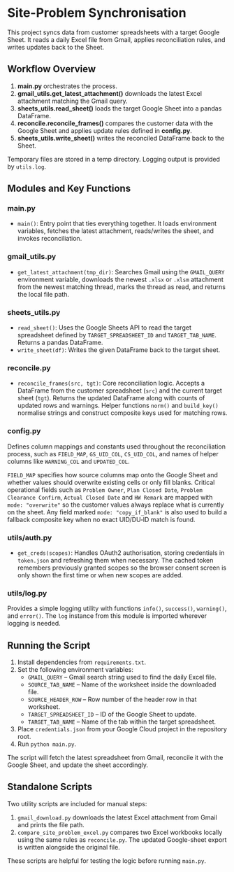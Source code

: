 # Site-Problem Synchronisation

This project syncs data from customer spreadsheets with a target Google Sheet. It reads a daily Excel file from Gmail, applies reconciliation rules, and writes updates back to the Sheet.

## Workflow Overview

1. **main.py** orchestrates the process.
2. **gmail_utils.get_latest_attachment()** downloads the latest Excel attachment matching the Gmail query.
3. **sheets_utils.read_sheet()** loads the target Google Sheet into a pandas DataFrame.
4. **reconcile.reconcile_frames()** compares the customer data with the Google Sheet and applies update rules defined in **config.py**.
5. **sheets_utils.write_sheet()** writes the reconciled DataFrame back to the Sheet.

Temporary files are stored in a temp directory. Logging output is provided by `utils.log`.

## Modules and Key Functions

### main.py
- `main()`: Entry point that ties everything together. It loads environment variables, fetches the latest attachment, reads/writes the sheet, and invokes reconciliation.

### gmail_utils.py
- `get_latest_attachment(tmp_dir)`: Searches Gmail using the `GMAIL_QUERY` environment variable, downloads the newest `.xlsx` or `.xlsm` attachment from the newest matching thread, marks the thread as read, and returns the local file path.

### sheets_utils.py
- `read_sheet()`: Uses the Google Sheets API to read the target spreadsheet defined by `TARGET_SPREADSHEET_ID` and `TARGET_TAB_NAME`. Returns a pandas DataFrame.
- `write_sheet(df)`: Writes the given DataFrame back to the target sheet.

### reconcile.py
- `reconcile_frames(src, tgt)`: Core reconciliation logic. Accepts a DataFrame from the customer spreadsheet (`src`) and the current target sheet (`tgt`). Returns the updated DataFrame along with counts of updated rows and warnings. Helper functions `norm()` and `build_key()` normalise strings and construct composite keys used for matching rows.

### config.py
Defines column mappings and constants used throughout the reconciliation process, such as `FIELD_MAP`, `GS_UID_COL`, `CS_UID_COL`, and names of helper columns like `WARNING_COL` and `UPDATED_COL`.

`FIELD_MAP` specifies how source columns map onto the Google Sheet and whether
values should overwrite existing cells or only fill blanks. Critical operational
fields such as `Problem Owner`, `Plan Closed Date`, `Problem Clearance Confirm`,
`Actual Closed Date` and `HW Remark` are mapped with `mode: "overwrite"` so the
customer values always replace what is currently on the sheet. Any field marked
`mode: "copy_if_blank"` is also used to build a fallback composite key when no
exact UID/DU‑ID match is found.

### utils/auth.py
- `get_creds(scopes)`: Handles OAuth2 authorisation, storing credentials in `token.json` and refreshing them when necessary. The cached
  token remembers previously granted scopes so the browser consent screen is
  only shown the first time or when new scopes are added.

### utils/log.py
Provides a simple logging utility with functions `info()`, `success()`, `warning()`, and `error()`. The `log` instance from this module is imported wherever logging is needed.

## Running the Script

1. Install dependencies from `requirements.txt`.
2. Set the following environment variables:
   - `GMAIL_QUERY` – Gmail search string used to find the daily Excel file.
   - `SOURCE_TAB_NAME` – Name of the worksheet inside the downloaded file.
   - `SOURCE_HEADER_ROW` – Row number of the header row in that worksheet.
   - `TARGET_SPREADSHEET_ID` – ID of the Google Sheet to update.
   - `TARGET_TAB_NAME` – Name of the tab within the target spreadsheet.
3. Place `credentials.json` from your Google Cloud project in the repository root.
4. Run `python main.py`.

The script will fetch the latest spreadsheet from Gmail, reconcile it with the Google Sheet, and update the sheet accordingly.

## Standalone Scripts

Two utility scripts are included for manual steps:

1. `gmail_download.py` downloads the latest Excel attachment from Gmail and prints the file path.
2. `compare_site_problem_excel.py` compares two Excel workbooks locally using the same rules as `reconcile.py`. The updated Google-sheet export is written alongside the original file.

These scripts are helpful for testing the logic before running `main.py`.
